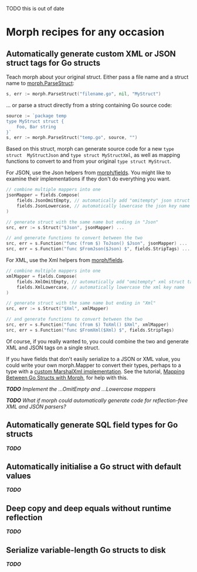 

TODO this is out of date

# Morph recipes for any occasion

## Automatically generate custom XML or JSON struct tags for Go structs

Teach morph about your original struct. Either pass a 
file name and a struct name to [morph.ParseStruct]:

```go
s, err := morph.ParseStruct("filename.go", nil, "MyStruct")
```

... or parse a struct directly from a string containing Go source code:

```go
source := `package temp
type MyStruct struct {
    Foo, Bar string
}`
s, err := morph.ParseStruct("temp.go", source, "")
```

Based on this struct, morph can generate source code for a new `type struct 
MyStructJson` and `type struct MyStructXml`, as well as mapping functions to
convert to and from your original `type struct MyStruct`.

For JSON, use the Json helpers from [morph/fields]. You might like 
to examine their implementations if they don't do everything you want.

```go
// combine multiple mappers into one
jsonMapper = fields.Compose(
    fields.JsonOmitEmpty, // automatically add "omitempty" json struct tag
    fields.JsonLowercase, // automatically lowercase the json key name
)

// generate struct with the same name but ending in "Json"
src, err := s.Struct("$Json", jsonMapper) ...

// and generate functions to convert between the two
src, err = s.Function("func (from $) ToJson() $Json", jsonMapper) ...
src, err = s.Function("func $FromJson($Json) $", fields.StripTags) ...
``` 

For XML, use the Xml helpers from [morph/fields].

```go
// combine multiple mappers into one
xmlMapper = fields.Compose(
    fields.XmlOmitEmpty, // automatically add "omitempty" xml struct tag
    fields.XmlLowercase, // automatically lowercase the xml key name
)

// generate struct with the same name but ending in "Xml"
src, err := s.Struct("$Xml", xmlMapper)

// and generate functions to convert between the two
src, err = s.Function("func (from $) ToXml() $Xml", xmlMapper)
src, err = s.Function("func $FromXml($Xml) $", fields.StripTags)
```

Of course, if you really wanted to, you could combine the two and generate
XML and JSON tags on a single struct.

If you have fields that don't easily serialize to a JSON or XML value,
you could write your own morph.Mapper to convert their types, perhaps to a type 
with a [custom MarshalXml implementation]. See the tutorial, [Mapping 
Between Go Structs with Morph], for help with this.

***TODO*** *Implement the ...OmitEmpty and ...Lowercase mappers*

***TODO*** *What if morph could automatically generate code for reflection-free 
XML and JSON parsers?*

## Automatically generate SQL field types for Go structs

***TODO***

## Automatically initialise a Go struct with default values

***TODO***

## Deep copy and deep equals without runtime reflection

***TODO***

## Serialize variable-length Go structs to disk

***TODO***

[morph.ParseStruct]: https://pkg.go.dev/github.com/tawesoft/morph#ParseStruct
[morph/fields]: https://pkg.go.dev/github.com/tawesoft/morph/fields
[Mapping Between Go Structs with Morph]: mapping-between-go-structs.md
[custom MarshalXml implementation]: https://pkg.go.dev/encoding/xml#example-package-CustomMarshalXML
